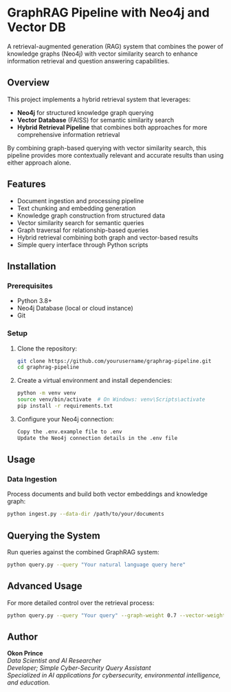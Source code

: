 # GraphRAG Pipeline with Neo4j and Vector DB

A retrieval-augmented generation (RAG) system that combines the power of knowledge graphs (Neo4j) with vector similarity search to enhance information retrieval and question answering capabilities.

## Overview

This project implements a hybrid retrieval system that leverages:
- **Neo4j** for structured knowledge graph querying
- **Vector Database** (FAISS) for semantic similarity search
- **Hybrid Retrieval Pipeline** that combines both approaches for more comprehensive information retrieval

By combining graph-based querying with vector similarity search, this pipeline provides more contextually relevant and accurate results than using either approach alone.

## Features

- Document ingestion and processing pipeline
- Text chunking and embedding generation
- Knowledge graph construction from structured data
- Vector similarity search for semantic queries
- Graph traversal for relationship-based queries
- Hybrid retrieval combining both graph and vector-based results
- Simple query interface through Python scripts

## Installation

### Prerequisites

- Python 3.8+
- Neo4j Database (local or cloud instance)
- Git

### Setup

1. Clone the repository:
   ```bash
   git clone https://github.com/yourusername/graphrag-pipeline.git
   cd graphrag-pipeline
   ```
   
2. Create a virtual environment and install dependencies:
   ```bash
   python -m venv venv
   source venv/bin/activate  # On Windows: venv\Scripts\activate
   pip install -r requirements.txt
   ```

3. Configure your Neo4j connection:
   ```bash
   Copy the .env.example file to .env
   Update the Neo4j connection details in the .env file
   ```
## Usage

### Data Ingestion
Process documents and build both vector embeddings and knowledge graph:
```bash
python ingest.py --data-dir /path/to/your/documents
```
## Querying the System
Run queries against the combined GraphRAG system:
```bash
python query.py --query "Your natural language query here"
```

## Advanced Usage
For more detailed control over the retrieval process:
```bash
python query.py --query "Your query" --graph-weight 0.7 --vector-weight 0.3 --top-k 5
```



## Author

**Okon Prince**  
*Data Scientist and AI Researcher  
Developer; Simple Cyber-Security Query Assistant  
Specialized in AI applications for cybersecurity, environmental intelligence, and education.*
